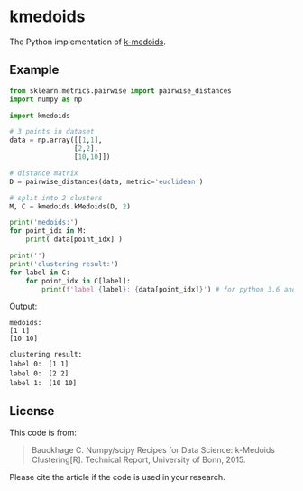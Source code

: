 # kmedoids
The Python implementation of [k-medoids](https://en.wikipedia.org/wiki/K-medoids). 

## Example
```python
from sklearn.metrics.pairwise import pairwise_distances
import numpy as np

import kmedoids

# 3 points in dataset
data = np.array([[1,1], 
                [2,2], 
                [10,10]])

# distance matrix
D = pairwise_distances(data, metric='euclidean')

# split into 2 clusters
M, C = kmedoids.kMedoids(D, 2)

print('medoids:')
for point_idx in M:
    print( data[point_idx] )

print('')
print('clustering result:')
for label in C:
    for point_idx in C[label]:
        print(f'label {label}: {data[point_idx]}') # for python 3.6 and above

```

Output:
```
medoids:
[1 1]
[10 10]

clustering result:
label 0:　[1 1]
label 0:　[2 2]
label 1:　[10 10]
```

## License
This code is from:

> Bauckhage C. Numpy/scipy Recipes for Data Science: k-Medoids Clustering[R]. Technical Report, University of Bonn, 2015.

Please cite the article if the code is used in your research.
